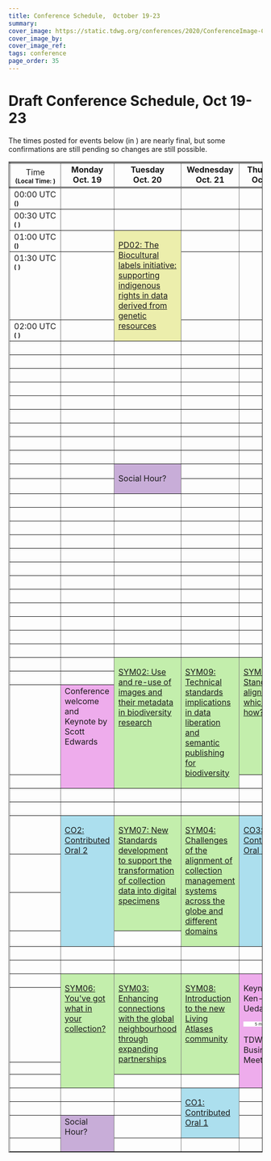 ```yaml
---
title: Conference Schedule,  October 19-23
summary: 
cover_image: https://static.tdwg.org/conferences/2020/ConferenceImage-CR.jpg
cover_image_by: 
cover_image_ref: 
tags: conference
page_order: 35
---
```

<script type="text/javascript"> 

function horaLocal(hileraFechaHora, addlinebreak, addDay) {
// The function convert the parameter ISO Date string to the local hour HH:MM.
// Use addlinebreak to indicate a new line (1), a space (0) after the time.
// If addDay = 1 then a "(+1 day)" is added.
  var fecha = new Date(hileraFechaHora);   
  var horas = fecha.getHours();
  var minutos = fecha.getMinutes();
  
  if (horas < 10) {
     horas = "0" + horas.toString();
  }
  if (minutos < 10) {
     minutos = "0" + minutos.toString();
  }
  
  if (addlinebreak == 1) { 
    linebreak = "<br>"; 
  } else { 
    if (addlinebreak == 0) {
      linebreak = " "; 
    } else { 
      linebreak = ""; 
    } 
  }
  
  shiftDays = 0;
  shifted = "";
  if (addDay == 1) {
    shiftDays = fecha.getDate() - parseInt(hileraFechaHora.substr(hileraFechaHora.search("T")-2,2),10);
    if (shiftDays > 0) {
      shifted = "+1 day";
    } else {
      if (shiftDays < 0) {
        shifted = "-1 day";
      }
    }
  }
  return horas + ":" + minutos + linebreak + shifted;
}

function UTCZonaHorariaLocal(hileraFechaHora, addlinebreak) {
  // The function convert the parameter UTC ISO Date string to the local time.
  // Use addlinebreak to indicate a new line (1), a space (0) between "UTC" and the sign of the time.
  var fecha = new Date(hileraFechaHora);    

  var desfase = fecha.getTimezoneOffset();
  var signo = "+";
  
  if (desfase < 0) { signo = "+"; } else { signo = "-"; }
  desfase = Math.abs(desfase);
  var horas = Math.trunc(desfase/60);
  var minutos = Math.trunc(desfase - (horas * 60));
  
  if (horas < 9) {horas = "0" + horas};
  if (minutos < 9) {minutos = "0"+ minutos};
  if (addlinebreak == 1) { 
    linebreak = "<br>"; 
  } else { 
    if (addlinebreak == 0) {
      linebreak = " "; 
    } else { 
      linebreak = ""; 
    } 
  }
  return ("UTC" + linebreak + signo) + (horas + ":" + minutos);
}

function DiaLocal(hileraFechaHora, lineas, formatoDia, formatoMes, localidad) {
  // The function convert the parameter ISO Date string to the day string.
  // lineas indicates if the result is more than 1 line (No:0, Yes:1)
  var fecha = new Date(hileraFechaHora);
  var nombreDia = fecha.toLocaleDateString(localidad, { weekday: formatoDia });
  var nombreMes = fecha.toLocaleDateString(localidad, { month: formatoMes });
  if (lineas == 1) {
    nombreDia = nombreDia + "<br>";
  } else {
    nombreDia = nombreDia + " ";
  }
  nombreDia = nombreDia + fecha.getDate() + " " + nombreMes;
  return nombreDia;
}
</script>

# Draft Conference Schedule, Oct 19-23

The times posted for events below (in <script type="text/javascript"> document.write( UTCZonaHorariaLocal('2020-10-19T00:00:00Z', 2) ); </script>) are nearly final, but some confirmations are still pending so changes are still possible.
<script type="text/javascript"> 
  // Some configuration variables
  let breakUTCLine = 1;
  let breakLocalDayLine = 1;
  let breakLocalHour = 1;
  let dontBreakLocalHour = -1;
  let weekOfDayFormat = 'long';
  let monthFormat = 'short';
  let localLocale = 'en-US';
  let showDayShift = 1;
</script>

<table style="border-collapse: collapse" border="1px">
<tbody>
<tr style="border-style: double;">
<td style="vertical-align: bottom; text-align:center;">Time<br />
  <span style="font-size:75%"><strong>(Local&nbsp;Time:
    <script type="text/javascript">
      document.write( UTCZonaHorariaLocal('2020-10-19T00:00:00Z', -1) );
    </script>)
    </strong></span>
</td>
<td align="center" valign="top"><strong>
  Monday<br />Oct. 19
<!--- <script type="text/javascript">document.write( DiaLocal('2020-10-19T00:00:00Z', breakLocalDayLine, weekOfDayFormat, monthFormat, localLocale) );</script> --->
  <br /> </strong>
</td>
<td align="center" valign="top"><strong>
  Tuesday<br />Oct. 20
<!---  <script type="text/javascript">document.write( DiaLocal('2020-10-20T00:00:00Z', breakLocalDayLine, weekOfDayFormat, monthFormat, localLocale) );</script> --->
<br /> </strong></td>
<td align="center" valign="top"><strong>
  Wednesday<br />Oct. 21
<!---  <script type="text/javascript">document.write( DiaLocal('2020-10-21T00:00:00Z', breakLocalDayLine, weekOfDayFormat, monthFormat, localLocale) );</script> --->
  <br /> </strong></td>
<td align="center" valign="top"><strong>
  Thursday<br />Oct. 22
<!---  <script type="text/javascript">document.write( DiaLocal('2020-10-22T00:00:00Z', breakLocalDayLine, weekOfDayFormat, monthFormat, localLocale) );</script> --->
  <br /> </strong></td>
<td align="center" valign="top"><strong>
  Friday<br />Oct. 23
<!---  <script type="text/javascript">document.write( DiaLocal('2020-10-23T00:00:00Z', breakLocalDayLine, weekOfDayFormat, monthFormat, localLocale) );</script> --->
  </strong></td>
</tr>
<tbody valign="top">
<tr>
<td>00:00&nbsp;UTC<br /><span style="font-size:75%"><strong>(<script type="text/javascript">document.write( horaLocal('2020-10-19T00:00:00Z', dontBreakLocalHour, showDayShift));</script>)</strong></span>
</td>
<td>&nbsp;</td>
<td>&nbsp;</td>
<td>&nbsp;</td>
<td>&nbsp;</td>
<td>&nbsp;</td>
</tr>
<tr>
<td>00:30&nbsp;UTC<br /><span style="font-size:75%"><strong>(
  <script type="text/javascript">
    document.write( horaLocal('2020-10-19T00:30:00Z', dontBreakLocalHour, showDayShift) );
  </script>)</strong></span>
</td>
<td>&nbsp;</td>
<td>&nbsp;</td>
<td>&nbsp;</td>
<td>&nbsp;</td>
<td>&nbsp;</td>
</tr>
<tr>
<td>01:00&nbsp;UTC<br /><span style="font-size:75%"><strong>(<script type="text/javascript">document.write( horaLocal('2020-10-19T01:00:00Z', dontBreakLocalHour, showDayShift) );</script>)</strong></span>
</td>
<td>&nbsp;</td>
<td style="background-color: #ECEEAC;" rowspan="3"><p><a href="../session-list/#pd02%20the%20biocultural%20labels%20initiative:%20supporting%20indigenous%20rights%20in%20data%20derived%20from%20genetic%20resources">PD02: The Biocultural labels initiative: supporting indigenous rights in data derived from genetic resources</a></p>
  <span style="font-size:75%"><strong>
    <a href="https://www.timeanddate.com/worldclock/fixedtime.html?msg=TDWG+2020+-+PD02%3A%20The%20Biocultural%20labels%20initiative&iso=20201020T0100&p1=1440&ah=2&am=" target="_blank"> 
      <script type="text/javascript">
        document.write( DiaLocal("2020-10-20T01:00:00Z", 0, "short", "short", "en-US") );
<!---        document.write(" "); document.write( horaLocal("2020-10-20T01:00:00Z", breakLocalHour, 0) ); --->
      </script></a></strong></span>
</td>
<td>&nbsp;</td>
<td>&nbsp;</td>
<td>&nbsp;</td>
</tr>
<tr>
<td>01:30&nbsp;UTC<br /><span style="font-size:75%"><strong>(
  <script type="text/javascript">
    document.write( horaLocal('2020-10-19T01:30:00Z', dontBreakLocalHour, showDayShift) );
  </script>)</strong></span>
</td>
<td>&nbsp;</td>
<td>&nbsp;</td>
<td>&nbsp;</td>
<td style="background-color: #ECEEAC;" rowspan="4"><p><a href="../session-list/#pd01%20avenues%20into%20integration:%20communicating%20taxonomic%20intelligence%20from%20sender%20to%20recipient">PD01: Avenues into integration: communicating taxonomic intelligence from sender to recipient</a></p>
  <span style="font-size:75%"><strong>
    <a href="https://www.timeanddate.com/worldclock/fixedtime.html?msg=TDWG+2020+-+PD01%3A%20Avenues%20into%20integration&iso=20201023T0130&p1=1440&ah=2&am=" target="_blank"> 
      <script type="text/javascript">
        document.write( DiaLocal("2020-10-23T01:30:00Z", 0, "short", "short", "en-US") );
<!---        document.write(" "); document.write( horaLocal("2020-10-20T01:00:00Z", breakLocalHour, 0) ); --->
      </script></a></strong></span>
</td>
</tr>
<tr>
<td>02:00&nbsp;UTC<br /><span style="font-size:75%"><strong>(
  <script type="text/javascript">
    document.write( horaLocal('2020-10-19T02:00:00Z', dontBreakLocalHour, showDayShift) );
  </script>)</strong></span>
</td>
<td>&nbsp;</td>
<td>&nbsp;</td>
<td>&nbsp;</td>
</tr>
<tr>
<td>
  <script type="text/javascript">
    document.write( horaLocal('2020-10-19T02:30:00Z', breakLocalHour, showDayShift) );
  </script>
</td>
<td>&nbsp;</td>
<td>&nbsp;</td>
<td>&nbsp;</td>
<td>&nbsp;</td>
</tr>
<tr>
<td>
  <script type="text/javascript">
    document.write( horaLocal('2020-10-19T03:00:00Z', breakLocalHour, showDayShift) );
  </script>
</td>
<td>&nbsp;</td>
<td>&nbsp;</td>
<td>&nbsp;</td>
<td>&nbsp;</td>
</tr>
<tr>
<td>
  <script type="text/javascript">
    document.write( horaLocal('2020-10-19T03:30:00Z', breakLocalHour, breakLocalHour, showDayShift) );
  </script>
</td>
<td>&nbsp;</td>
<td>&nbsp;</td>
<td>&nbsp;</td>
<td>&nbsp;</td>
<td>&nbsp;</td>
</tr>
<tr>
<td>
  <script type="text/javascript">
    document.write( horaLocal('2020-10-19T04:00:00Z', breakLocalHour, showDayShift) );
  </script>
</td>
<td>&nbsp;</td>
<td>&nbsp;</td>
<td>&nbsp;</td>
<td>&nbsp;</td>
<td>&nbsp;</td>
</tr>
<tr>
<td>
  <script type="text/javascript">
    document.write( horaLocal('2020-10-19T04:30:00Z', breakLocalHour, showDayShift) );
  </script>
</td>
<td>&nbsp;</td>
<td>&nbsp;</td>
<td>&nbsp;</td>
<td>&nbsp;</td>
<td>&nbsp;</td>
</tr>
<tr>
<td>
  <script type="text/javascript">
    document.write( horaLocal('2020-10-19T05:00:00Z', breakLocalHour, showDayShift) );
  </script>
</td>
<td>&nbsp;</td>
<td>&nbsp;</td>
<td>&nbsp;</td>
<td>&nbsp;</td>
<td>&nbsp;</td>
</tr>
<tr>
<td>
  <script type="text/javascript">
    document.write( horaLocal('2020-10-19T05:30:00Z', breakLocalHour, showDayShift) );
  </script>
</td>
<td>&nbsp;</td>
<td>&nbsp;</td>
<td>&nbsp;</td>
<td>&nbsp;</td>
<td>&nbsp;</td>
</tr>
<tr>
<td>
  <script type="text/javascript">
    document.write( horaLocal('2020-10-19T06:00:00Z', breakLocalHour, showDayShift) );
  </script>
</td>
<td>&nbsp;</td>
<td>&nbsp;</td>
<td>&nbsp;</td>
<td>&nbsp;</td>
<td>&nbsp;</td>
</tr>
<tr>
<td>
  <script type="text/javascript">
    document.write( horaLocal('2020-10-19T06:30:00Z', breakLocalHour, showDayShift) );
  </script>
</td>
<td>&nbsp;</td>
<td>&nbsp;</td>
<td>&nbsp;</td>
<td>&nbsp;</td>
<td>&nbsp;</td>
</tr>
<tr>
<td>
  <script type="text/javascript">
    document.write( horaLocal('2020-10-19T07:00:00Z', breakLocalHour, showDayShift) );
  </script>
</td>
<td>&nbsp;</td>
<td style="background-color: #c8add8;" rowspan="2"><p>Social Hour?</p>
  <span style="font-size:75%"><strong>
    <a href="https://www.timeanddate.com/worldclock/fixedtime.html?msg=TDWG+2020+-+Social%20Hour&iso=20201020T0700&p1=1440&ah=2&am=" target="_blank"> 
      <script type="text/javascript">
        document.write( DiaLocal("2020-10-20T07:00:00Z", 0, "short", "short", "en-US") );
<!---        document.write(" "); document.write( horaLocal("2020-10-20T01:00:00Z", breakLocalHour, 0) ); --->
      </script></a></strong></span>
</td>
<td>&nbsp;</td>
<td>&nbsp;</td>
<td>&nbsp;</td>
</tr>
<tr>
<td>
  <script type="text/javascript">
    document.write( horaLocal('2020-10-19T07:30:00Z', breakLocalHour, showDayShift) );
  </script>
</td>
<td>&nbsp;</td>
<td>&nbsp;</td>
<td>&nbsp;</td>
<td>&nbsp;</td>
</tr>
<tr>
<td>
  <script type="text/javascript">
    document.write( horaLocal('2020-10-19T08:00:00Z', breakLocalHour, showDayShift) );
  </script>
</td>
<td>&nbsp;</td>
<td>&nbsp;</td>
<td>&nbsp;</td>
<td>&nbsp;</td>
<td>&nbsp;</td>
</tr>
<tr>
<td>
  <script type="text/javascript">
    document.write( horaLocal('2020-10-19T08:30:00Z', breakLocalHour, showDayShift) );
  </script>
</td>
<td>&nbsp;</td>
<td>&nbsp;</td>
<td>&nbsp;</td>
<td>&nbsp;</td>
<td style="background-color: #acdfee;" rowspan="4"><p><a href="../session-list/#co04%20contributed%20oral%204">CO4: Contributed Oral 4</a></p>
  <span style="font-size:75%"><strong>
    <a href="https://www.timeanddate.com/worldclock/fixedtime.html?msg=TDWG+2020+-+CO04%3A%20Contributed%20Oral%204&iso=20201023T0830&p1=1440&ah=2&am=" target="_blank"> 
      <script type="text/javascript">
        document.write( DiaLocal("2020-10-23T08:30:00Z", 0, "short", "short", "en-US") );
<!---        document.write(" "); document.write( horaLocal("2020-10-20T01:00:00Z", breakLocalHour, 0) ); --->
      </script></a></strong></span>
</td>
</tr>
<tr>
<td>
  <script type="text/javascript">
    document.write( horaLocal('2020-10-19T09:00:00Z', breakLocalHour, showDayShift) );
  </script>
</td>
<td>&nbsp;</td>
<td>&nbsp;</td>
<td>&nbsp;</td>
<td>&nbsp;</td>
</tr>
<tr>
<td>
  <script type="text/javascript">
    document.write( horaLocal('2020-10-19T09:30:00Z', breakLocalHour, showDayShift) );
  </script>
</td>
<td>&nbsp;</td>
<td>&nbsp;</td>
<td>&nbsp;</td>
<td>&nbsp;</td>
</tr>
<tr>
<td>
  <script type="text/javascript">
    document.write( horaLocal('2020-10-19T10:00:00Z', breakLocalHour, showDayShift) );
  </script>
</td>
<td>&nbsp;</td>
<td>&nbsp;</td>
<td>&nbsp;</td>
<td>&nbsp;</td>
</tr>
<tr>
<td>
  <script type="text/javascript">
    document.write( horaLocal('2020-10-19T10:30:00Z', breakLocalHour, showDayShift) );
  </script>
</td>
<td>&nbsp;</td>
<td>&nbsp;</td>
<td>&nbsp;</td>
<td>&nbsp;</td>
<td>&nbsp;</td>
</tr>
<tr>
<td>
  <script type="text/javascript">
    document.write( horaLocal('2020-10-19T11:00:00Z', breakLocalHour, showDayShift) );
  </script>
</td>
<td>&nbsp;</td>
<td>&nbsp;</td>
<td>&nbsp;</td>
<td>&nbsp;</td>
<td>&nbsp;</td>
</tr>
<tr>
<td>
  <script type="text/javascript">
    document.write( horaLocal('2020-10-19T11:30:00Z', breakLocalHour, showDayShift) );
  </script>  
</td>
<td>&nbsp;</td>
<td>&nbsp;</td>
<td>&nbsp;</td>
<td>&nbsp;</td>
<td style="background-color: #acdfee;" rowspan="4"><p><a href="../session-list/#co05%20contributed%20oral%205">CO5: Contributed Oral 5</a></p>
  <span style="font-size:75%"><strong>
    <a href="https://www.timeanddate.com/worldclock/fixedtime.html?msg=TDWG+2020+-+CO05%3A%20Contributed%20Oral%205&iso=20201023T1130&p1=1440&ah=2&am=" target="_blank"> 
      <script type="text/javascript">
        document.write( DiaLocal("2020-10-23T11:30:00Z", 0, "short", "short", "en-US") );
<!---        document.write(" "); document.write( horaLocal("2020-10-20T01:00:00Z", breakLocalHour, 0) ); --->
      </script></a></strong></span>
</td>
</tr>
<tr>
<td>
  <script type="text/javascript">
    document.write( horaLocal('2020-10-19T12:00:00Z', breakLocalHour, showDayShift) );
  </script>
</td>
<td>&nbsp;</td>
<td>&nbsp;</td>
<td>&nbsp;</td>
<td>&nbsp;</td>
</tr>
<tr>
<td>
  <script type="text/javascript">
    document.write( horaLocal('2020-10-19T12:30:00Z', breakLocalHour, showDayShift) );
  </script>
</td>
<td>&nbsp;</td>
<td>&nbsp;</td>
<td>&nbsp;</td>
<td>&nbsp;</td>
</tr>
<tr>
<td>
  <script type="text/javascript">
    document.write( horaLocal('2020-10-19T13:00:00Z', breakLocalHour, showDayShift) );
  </script>
</td>
<td>&nbsp;</td>
<td>&nbsp;</td>
<td>&nbsp;</td>
<td>&nbsp;</td>
</tr>
<tr>
<td>
  <script type="text/javascript">
    document.write( horaLocal('2020-10-19T13:30:00Z', breakLocalHour, showDayShift) );
  </script>
</td>
<td>&nbsp;</td>
<td>&nbsp;</td>
<td>&nbsp;</td>
<td>&nbsp;</td>
<td>&nbsp;</td>
</tr>
<tr>
<td>
  <script type="text/javascript">
    document.write( horaLocal('2020-10-19T14:00:00Z', breakLocalHour, showDayShift) );
  </script>
</td>
<td>&nbsp;</td>
<td style="background-color: #C3EEAC;" rowspan="4"><p><a href="../session-list/#sym02%20use%20and%20re-use%20of%20images%20and%20their%20metadata%20in%20biodiversity%20research">SYM02: Use and re-use of images and their metadata in biodiversity research</a></p>
  <span style="font-size:75%"><strong>
    <a href="https://www.timeanddate.com/worldclock/fixedtime.html?msg=TDWG+2020+-+SYM02%3A%20Use%20and%20Re-use%20of%20%20images%20and%20their%20metadata%20in%20biodiversity%20research&iso=20201020T1400&p1=1440&ah=2&am=" target="_blank"> 
      <script type="text/javascript">
        document.write( DiaLocal("2020-10-20T14:00:00Z", 0, "short", "short", "en-US") );
<!---        document.write(" "); document.write( horaLocal("2020-10-20T01:00:00Z", breakLocalHour, 0) ); --->
      </script></a></strong></span>
</td>
<td style="background-color: #C3EEAC;" rowspan="4"><p><a href="../session-list/#sym09%20technical%20and%20standards%20implications%20in%20data%20liberation%20and%20semantic%20publishing%20for%20biodiversity">SYM09: Technical standards implications in data liberation and semantic publishing for biodiversity</a></p>
  <span style="font-size:75%"><strong>
    <a href="https://www.timeanddate.com/worldclock/fixedtime.html?msg=TDWG+2020+-+SYM09%3A%20Technical%20standards%20implications%20in%20data%20liberation%20and%20semantic%20publishing%20for%20biodiversity&iso=20201021T1400&p1=1440&ah=2&am=" target="_blank"> 
      <script type="text/javascript">
        document.write( DiaLocal("2020-10-21T14:00:00Z", 0, "short", "short", "en-US") );
<!---        document.write(" "); document.write( horaLocal("2020-10-20T01:00:00Z", breakLocalHour, 0) ); --->
      </script></a></strong></span>
</td>
<td style="background-color: #C3EEAC;" rowspan="3"><p><a href="../session-list/#sym01%20standards%20alignment:%20which%20and%20how?">SYM01: Standards alignment: which and how?</a></p>
  <span style="font-size:75%"><strong>
    <a href="https://www.timeanddate.com/worldclock/fixedtime.html?msg=TDWG+2020+-+SYM01%3A%20Standards%20alignment%3F%20which%20and%20how%3F&iso=20201022T1400&p1=1440&ah=2&am=" target="_blank"> 
      <script type="text/javascript">
        document.write( DiaLocal("2020-10-22T14:00:00Z", 0, "short", "short", "en-US") );
<!---        document.write(" "); document.write( horaLocal("2020-10-20T01:00:00Z", breakLocalHour, 0) ); --->
      </script></a></strong></span>
</td>
<td style="background-color: #ECEEAC;" rowspan="3"><p><a href="../session-list/#pd03%20enabling%20digital%20specimen%20and%20extended%20specimen%20concepts%20in%20current%20tools%20and%20services">PD03: Enabling digital specimen and extended specimen concepts in current tools and services</a></p>
  <span style="font-size:75%"><strong>
    <a href="https://www.timeanddate.com/worldclock/fixedtime.html?msg=TDWG+2020+-+PD03%3A%20Enabling%20digital%20specimen%20and%20extended%20specimen%20concepts%20in%20current%20tools%20and%20services&iso=20201023T1400&p1=1440&ah=2&am=" target="_blank"> 
      <script type="text/javascript">
        document.write( DiaLocal("2020-10-23T14:00:00Z", 0, "short", "short", "en-US") );
<!---        document.write(" "); document.write( horaLocal("2020-10-20T01:00:00Z", breakLocalHour, 0) ); --->
      </script></a></strong></span>
</td>
</tr>
<tr>
<td>
  <script type="text/javascript">
    document.write( horaLocal('2020-10-19T14:30:00Z', breakLocalHour, showDayShift) );
  </script>
</td>
<td>&nbsp;</td>
</tr>
<tr>
<td>
  <script type="text/javascript">
    document.write( horaLocal('2020-10-19T15:00:00Z', breakLocalHour, showDayShift) );
  </script>
</td>
<td style="background-color: #EEACEC;" rowspan="2">
  Conference welcome and Keynote by<br />Scott Edwards<br />
  <span style="font-size:75%"><strong>
    <a href="https://www.timeanddate.com/worldclock/fixedtime.html?msg=TDWG+2020+-+Conference%20welcome%20and%20Keynote&iso=20201019T1500&p1=1440&ah=2&am=" target="_blank"> 
      <script type="text/javascript">
        document.write( DiaLocal("2020-10-19T15:00:00Z", 0, "short", "short", "en-US") );
<!---        document.write(" "); document.write( horaLocal("2020-10-19T15:00:00Z", breakLocalHour, 0) ); --->
      </script></a></strong></span>
  </td>
</tr>
<tr>
<td>
  <script type="text/javascript">
    document.write( horaLocal('2020-10-19T15:30:00Z', breakLocalHour, showDayShift) );
  </script>
</td>
<td>&nbsp;</td>
<td>&nbsp;</td>
</tr>
<tr>
<td>
  <script type="text/javascript">
    document.write( horaLocal('2020-10-19T16:00:00Z', breakLocalHour, showDayShift) );
  </script>
</td>
<td>&nbsp;</td>
<td>&nbsp;</td>
<td>&nbsp;</td>
<td>&nbsp;</td>
<td>&nbsp;</td>
</tr>
<tr>
<td>
  <script type="text/javascript">
    document.write( horaLocal('2020-10-19T16:30:00Z', breakLocalHour, showDayShift) );
  </script>
</td>
<td>&nbsp;</td>
<td>&nbsp;</td>
<td>&nbsp;</td>
<td>&nbsp;</td>
<td>&nbsp;</td>
</tr>
<tr>
<td>
  <script type="text/javascript">
    document.write( horaLocal('2020-10-19T17:00:00Z', breakLocalHour, showDayShift) );
  </script>
</td>
<td style="background-color: #acdfee;" rowspan="4"><p><a href="../session-list/#co02%20contributed%20oral%202">CO2: Contributed Oral 2</a></p></td>
<td style="background-color: #C3EEAC;" rowspan="3"><p><a href="../session-list/#sym07%20new%20standards%20development%20to%20support%20the%20transformation%20of%20collection%20data%20into%20digital%20specimens">SYM07: New Standards development to support the transformation of collection data into digital specimens</a></p></td>
<td style="background-color: #C3EEAC;" rowspan="4"><p><a href="../session-list/#sym04%20challenges%20of%20the%20alignment%20of%20collection%20management%20systems%20across%20the%20globe%20and%20different%20domains">SYM04: Challenges of the alignment of collection management systems across the globe and different domains</a></p></td>
<td style="background-color: #acdfee;" rowspan="4"><p><a href="../session-list/#co03%20contributed%20oral%203">CO3: Contributed Oral 3</a></p></td>
<td style="background-color: #C3EEAC;" rowspan="3"><p><a href="../session-list/#sym05%20using%20collections%20to%20mitigate%20and%20prevent%20zoonotic%20disease:%20data%20mobilization%20and%20integration">SYM05: Using collections to mitigate and prevent zoonotic disease: data mobilization and integration</a></p></td>
</tr>
<tr>
<td>
  <script type="text/javascript">
    document.write( horaLocal('2020-10-19T17:30:00Z', breakLocalHour, showDayShift) );
  </script>
</td>
</tr>
<tr>
<td>
  <script type="text/javascript">
    document.write( horaLocal('2020-10-19T18:00:00Z', breakLocalHour, showDayShift) );
  </script>
</td>
</tr>
<tr>
<td>
  <script type="text/javascript">
    document.write( horaLocal('2020-10-19T18:30:00Z', breakLocalHour, showDayShift) );
  </script>
</td>
<td>&nbsp;</td>
<td>&nbsp;</td>
</tr>
<tr>
<td>
  <script type="text/javascript">
    document.write( horaLocal('2020-10-19T19:00:00Z', breakLocalHour, showDayShift) );
  </script>
</td>
<td>&nbsp;</td>
<td>&nbsp;</td>
<td>&nbsp;</td>
<td>&nbsp;</td>
<td>&nbsp;</td>
</tr>
<tr>
<td>
  <script type="text/javascript">
    document.write( horaLocal('2020-10-19T19:30:00Z', breakLocalHour, showDayShift) );
  </script>
</td>
<td>&nbsp;</td>
<td>&nbsp;</td>
<td>&nbsp;</td>
<td>&nbsp;</td>
<td>&nbsp;</td>
</tr>
<tr>
<td>
  <script type="text/javascript">
    document.write( horaLocal('2020-10-19T20:00:00Z', breakLocalHour, showDayShift) );
  </script>
</td>
<td style="background-color: #C3EEAC;" rowspan="4"><p><a href="../session-list/#sym06%20you%20have%20what%20in%20your%20collection?">SYM06: You've got what in your collection?</a></p></td>
<td style="background-color: #C3EEAC;" rowspan="3"><p><a href="../session-list/#sym03%20enhancing%20connections%20with%20the%20global%20neighbourhood%20through%20expanding%20partnerships">SYM03: Enhancing connections with the global neighbourhood through expanding partnerships</a></p></td>
<td style="background-color: #C3EEAC;" rowspan="3"><p><a href="../session-list/#sym08%20introduction%20to%20the%20new%20living%20atlases%20community">SYM08: Introduction to the new Living Atlases community</a></p></td>
  <td style="background-color: #EEACEC;" rowspan="4">
    <p>Keynote by<br />
    Ken-Ichi Ueda</p>
    <p style="font-size:75%"><strong>
    <a href="https://www.timeanddate.com/worldclock/fixedtime.html?msg=TDWG+2020+-+Mid%20Conference%20Keynote&iso=20201022T2200&p1=1440&ah=2&am=" target="_blank"> 
      <script type="text/javascript">
        document.write( DiaLocal("2020-10-22T22:00:00Z", 0, "short", "short", "en-US") );
<!---        document.write(" "); document.write( horaLocal("2020-10-22T22:00:00Z", breakLocalHour, 0) ); --->
      </script>
    </a></strong>
  </p>
  <p style="font-size:50%; text-align:center; background-color:white">&nbsp;&nbsp;5 min break&nbsp;&nbsp;</p>
  <p>TDWG Business Meeting</p>
</td>
<td>&nbsp;</td>
</tr>
<tr>
<td>
  <script type="text/javascript">
    document.write( horaLocal('2020-10-19T20:30:00Z', breakLocalHour, showDayShift) );
  </script>
</td>
<td style="background-color: #c8add8;" rowspan="2">Closing social session</td>
</tr>
<tr>
<td>
  <script type="text/javascript">
    document.write( horaLocal('2020-10-19T21:00:00Z', breakLocalHour, showDayShift) );
  </script>
</td>
<!---<td>&nbsp; style="background-color: #d8c3ad;" rowspan="3" --->
</tr>
<tr>
<td>
  <script type="text/javascript">
    document.write( horaLocal('2020-10-19T21:30:00Z', breakLocalHour, showDayShift) );
  </script>
</td>
<td>&nbsp;</td>
<td>&nbsp;</td>
<td>&nbsp;</td>
</tr>
<tr>
<td>
  <script type="text/javascript">
    document.write( horaLocal('2020-10-19T22:00:00Z', breakLocalHour, showDayShift) );
  </script>
</td>
<td>&nbsp;</td>
<td>&nbsp;</td>
<td style="background-color: #acdfee;" rowspan="3"><p><a href="../session-list/#co01%20contributed%20oral%201">CO1: Contributed Oral 1</a></p></td>
<td>&nbsp;</td>
<td>&nbsp;</td>
</tr>
<tr>
<td>
  <script type="text/javascript">
    document.write( horaLocal('2020-10-19T22:30:00Z', breakLocalHour, showDayShift) );
  </script>
</td>
<td>&nbsp;</td>
<td>&nbsp;</td>
<td>&nbsp;</td>
<td>&nbsp;</td>
</tr>
<tr>
<td>
  <script type="text/javascript">
    document.write( horaLocal('2020-10-19T23:00:00Z', breakLocalHour, showDayShift) );
  </script>
</td>
<td style="background-color: #c8add8;" rowspan="2">Social Hour?</td>
<td>&nbsp;</td>
<td>&nbsp;</td>
<td>&nbsp;</td>
</tr>
<tr>
<td>
  <script type="text/javascript">
    document.write( horaLocal('2020-10-19T23:30:00Z', breakLocalHour, showDayShift) );
  </script>
</td>
<td>&nbsp;</td>
<td>&nbsp;</td>
<td>&nbsp;</td>
<td>&nbsp;</td>
</tr>
</tbody>
</table>  








